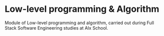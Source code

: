 # Low-level programming & Algorithm
Module of Low-level programming and algorithm, carried out during Full Stack Software Engineering studies at Alx School.

